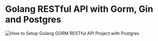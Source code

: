 # Golang RESTful API with Gorm, Gin and Postgres

![How to Setup Golang GORM RESTful API Project with Postgres](https://codevoweb.com/wp-content/uploads/2022/08/How-to-Setup-Golang-GORM-RESTful-API-Project-with-Postgres.webp)
